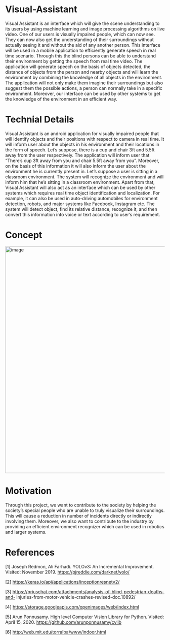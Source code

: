 # Visual-Assistant

Visual Assistant is an interface which will give the scene understanding to its users by using machine learning and image processing algorithms on live video. One of our users is visually impaired people, which can now see. They can now also get the understanding of their surroundings without actually seeing it and without the aid of any another person. This interface will be used in a mobile application to efficiently generate speech in real time scenario. Through this the blind persons can be able to understand their environment by getting the speech from real time video. The application will generate speech on the basis of objects detected, the distance of objects from the person and nearby objects and will learn the environment by combining the knowledge of all objects in the environment. The application will not only make them imagine their surroundings but also suggest them the possible actions, a person can normally take in a specific environment.
Moreover, our interface can be used by other systems to get the knowledge of the environment in an efficient way.

# Technial Details

Visual Assistant is an android application for visually impaired people that will identify objects and their positions with respect to camera in real time. It will inform user about the objects in his environment and their locations in the form of speech. Let’s suppose, there is a cup and chair 3ft and 5.5ft away from the user respectively. The application will inform user that “There’s cup 3ft away from you and chair 5.5ft away from you”. Moreover, on the basis of this information it will also inform the user about the environment he is currently present in. Let’s suppose a user is sitting in a classroom environment. The system will recognize the environment and will inform him that he’s sitting in a classroom environment. Apart from that, Visual Assistant will also act as an interface which can be used by other systems which requires real time object identification and localization. For example, it can also be used in auto-driving automobiles for environment detection, robots, and major systems like Facebook, Instagram etc. The system will detect object, find its relative distance, recognize it, and then convert this information into voice or text according to user’s requirement.

# Concept

<img width="714" alt="image" src="https://user-images.githubusercontent.com/45764331/195984182-d9c0bfc8-9b20-450e-b671-5f8209a98960.png">

# Motivation

Through this project, we want to contribute to the society by helping the society’s special people who are unable to truly visualize their surroundings. This will cause a reduction in number of incidents directly or indirectly involving them. Moreover, we also want to contribute to the industry by providing an efficient environment recognizer which can be used in robotics and larger systems.

# References

[1] Joseph Redmon, Ali Farhadi. YOLOv3: An Incremental Improvement. Visited: November 2019.
https://pjreddie.com/darknet/yolo/

[2] https://keras.io/api/applications/inceptionresnetv2/

[3] https://priuschat.com/attachments/analysis-of-blind-pedestrian-deaths-and-
injuries-from-motor-vehicle-crashes-revised-doc.10892/

[4] https://storage.googleapis.com/openimages/web/index.html

[5] Arun Ponnusamy. High level Computer Vision Library for Python. Visited: April 15, 2020.
https://github.com/arunponnusamy/cvlib

[6] http://web.mit.edu/torralba/www/indoor.html
